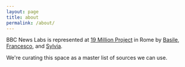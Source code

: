 ```yaml
---
layout: page
title: about
permalink: /about/
---
```


BBC News Labs is represented at [19 Million Project](http://the19millionproject.com/) in Rome by [Basile](https://twitter.com/basilesimon), [Francesco](https://twitter.com/dhinus), and [Sylvia](https://twitter.com/sytpp).

We're curating this space as a master list of sources we can use.
